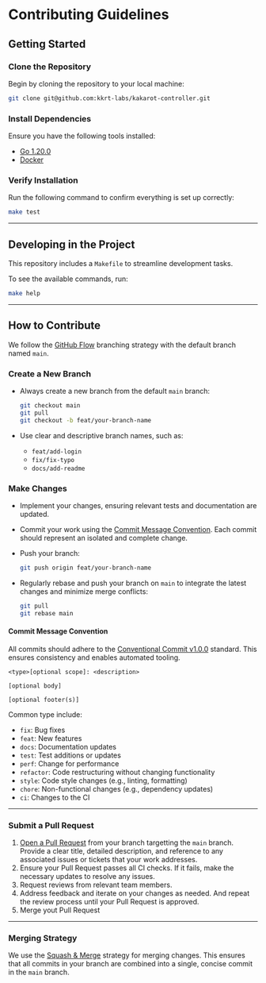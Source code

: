 # Contributing Guidelines

## Getting Started

### Clone the Repository

Begin by cloning the repository to your local machine:

```bash
git clone git@github.com:kkrt-labs/kakarot-controller.git
```

### Install Dependencies

Ensure you have the following tools installed:

- [Go 1.20.0](https://go.dev/doc/install)
- [Docker](https://docs.docker.com/get-started/get-docker/)

### Verify Installation

Run the following command to confirm everything is set up correctly:

```bash
make test
```

---

## Developing in the Project

This repository includes a `Makefile` to streamline development tasks.

To see the available commands, run:

```bash
make help
```

---

## How to Contribute

We follow the [GitHub Flow](https://docs.github.com/en/get-started/using-github/github-flow) branching strategy with the default branch named `main`.

### Create a New Branch

- Always create a new branch from the default `main` branch:

    ```bash
    git checkout main
    git pull
    git checkout -b feat/your-branch-name
    ```
- Use clear and descriptive branch names, such as:
  - `feat/add-login`
  - `fix/fix-typo`
  - `docs/add-readme`

### Make Changes

- Implement your changes, ensuring relevant tests and documentation are updated.
- Commit your work using the [Commit Message Convention](#commit-message-convention). Each commit should represent an isolated and complete change.
- Push your branch:

    ```bash
    git push origin feat/your-branch-name
    ```
- Regularly rebase and push your branch on `main` to integrate the latest changes and minimize merge conflicts:

    ```bash
    git pull
    git rebase main
    ```

#### Commit Message Convention

All commits should adhere to the [Conventional Commit v1.0.0](https://www.conventionalcommits.org/en/v1.0.0/) standard. This ensures consistency and enables automated tooling.

```
<type>[optional scope]: <description>

[optional body]

[optional footer(s)]
```

Common type include:

- `fix`: Bug fixes
- `feat`: New features
- `docs`: Documentation updates
- `test`: Test additions or updates
- `perf`: Change for performance
- `refactor`: Code restructuring without changing functionality
- `style`: Code style changes (e.g., linting, formatting)
- `chore`: Non-functional changes (e.g., dependency updates)
- `ci`: Changes to the CI

---

### Submit a Pull Request

1. [Open a Pull Request](https://github.com/kkrt-labs/kakarot-controller/compare) from your branch targetting the `main` branch. Provide a clear title, detailed description, and reference to any associated issues or tickets that your work addresses.
4. Ensure your Pull Request passes all CI checks. If it fails, make the necessary updates to resolve any issues.
5. Request reviews from relevant team members.
6. Address feedback and iterate on your changes as needed. And repeat the review process until your Pull Request is approved.
8. Merge yout Pull Request

---

### Merging Strategy

We use the [Squash & Merge](https://docs.github.com/en/pull-requests/collaborating-with-pull-requests/incorporating-changes-from-a-pull-request/about-pull-request-merges#squash-and-merge-your-commits) strategy for merging changes. This ensures that all commits in your branch are combined into a single, concise commit in the `main` branch.
